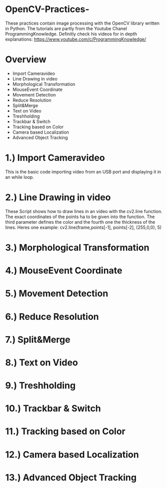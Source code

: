 # OpenCV-Practices-
These practices contain image processing with the OpenCV library written in Python. The tutorials are partly from the Youtube Chanel ProgrammingKnowledge. Definitly check his videos for in depth explanations: 
https://www.youtube.com/c/ProgrammingKnowledge/

# Overview
- Import Cameravideo
- Line Drawing in video
- Morphological Transformation
- MouseEvent Coordinate
- Movement Detection
- Reduce Resolution
- Split&Merge
- Text on Video
- Treshholding
- Trackbar & Switch
- Tracking based on Color
- Camera based Localization
- Advanced Object Tracking

# 1.) Import Cameravideo
This is the basic code importing video from an USB port and displaying it in an while loop. 



# 2.) Line Drawing in video
These Script shows how to draw lines in an video with the cv2.line function. The exact coordinates of the points ha to be given into the function. The third parameter defines the color and the fourth one the thickness of the lines. Heres one example:
cv2.line(frame,points[-1], points[-2], (255,0,0), 5)
# 3.) Morphological Transformation
# 4.) MouseEvent Coordinate
# 5.) Movement Detection
# 6.) Reduce Resolution
# 7.) Split&Merge
# 8.) Text on Video
# 9.) Treshholding
# 10.) Trackbar & Switch
# 11.) Tracking based on Color
# 12.) Camera based Localization
# 13.) Advanced Object Tracking
